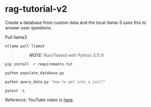# rag-tutorial-v2
Create a database from custom data and the local llama-3 uses this to answer user questions.

Pull llama3
```
ollama pull llama3
```

>> **_NOTE:_** Run/Tested with Python 3.11.9

```python
pip install -r requirements.txt
```

```python
python populate_database.py
```

```python
python query_data.py "How to get into a jail?"
```

```python
pytest -s
```

Reference: YouTube video is [here](https://youtu.be/2TJxpyO3ei4?si=-SGJKXHWVihMk8WY).